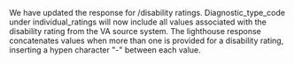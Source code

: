 We have updated the response for /disability ratings. Diagnostic_type_code under individual_ratings will now include all values associated with the disability rating from the VA source system. The lighthouse response concatenates values when more than one is provided for a disability rating, inserting a hypen character "-" between each value.
